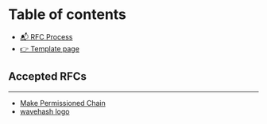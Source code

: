 # Table of contents

* [📬 RFC Process](README.md)
* [👉 Template page](template-page.md)

## Accepted RFCs

***

* [Make Permissioned Chain](make-permissioned-chain.md)
* [wavehash logo](wavehash-logo.md)
